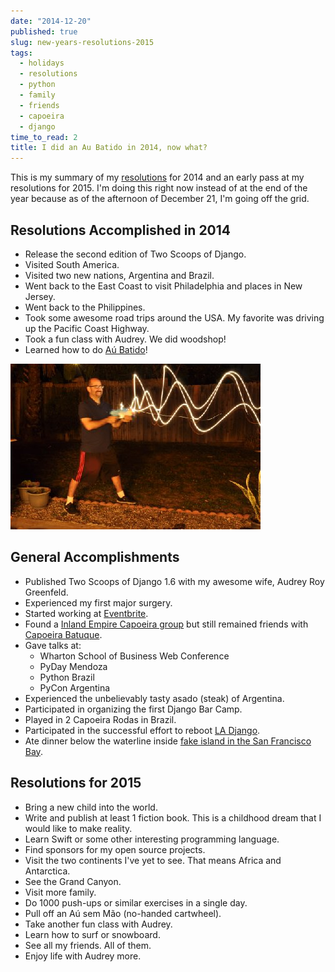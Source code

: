 ```yaml
---
date: "2014-12-20"
published: true
slug: new-years-resolutions-2015
tags:
  - holidays
  - resolutions
  - python
  - family
  - friends
  - capoeira
  - django
time_to_read: 2
title: I did an Au Batido in 2014, now what?
---
```


This is my summary of my
[resolutions](/tag/resolutions) for 2014 and
an early pass at my resolutions for 2015. I'm doing this right now
instead of at the end of the year because as of the afternoon of
December 21, I'm going off the
grid.

## Resolutions Accomplished in 2014

- Release the second edition of Two Scoops of Django.
- Visited South America.
- Visited two new nations, Argentina and Brazil.
- Went back to the East Coast to visit Philadelphia and places in New
  Jersey.
- Went back to the Philippines.
- Took some awesome road trips around the USA. My favorite was driving
  up the Pacific Coast Highway.
- Took a fun class with Audrey. We did woodshop!
- Learned how to do [Aú Batido](https://en.wikipedia.org/wiki/L-kick)!

[![image](/public/images/aubatido.jpg)](/public/images/aubatido.jpg)

## General Accomplishments

- Published Two Scoops of Django 1.6 with my awesome wife, Audrey Roy
  Greenfeld.
- Experienced my first major surgery.
- Started working at [Eventbrite](https://www.eventbrite.com).
- Found a [Inland Empire Capoeira
  group](https://www.meetup.com/Riverside-Capoeira-Meetup/) but still
  remained friends with [Capoeira
  Batuque](https://www.facebook.com/valleycapoeirabatuque).
- Gave talks at:
  - Wharton School of Business Web Conference
  - PyDay Mendoza
  - Python Brazil
  - PyCon Argentina
- Experienced the unbelievably tasty asado (steak) of Argentina.
- Participated in organizing the first Django Bar Camp.
- Played in 2 Capoeira Rodas in Brazil.
- Participated in the successful effort to reboot [LA
  Django](www.meetup.com/ladjango).
- Ate dinner below the waterline inside [fake island in the San
  Francisco Bay](www.forbesisland.com).

## Resolutions for 2015

- Bring a new child into the world.
- Write and publish at least 1 fiction book. This is a childhood dream
  that I would like to make reality.
- Learn Swift or some other interesting programming language.
- Find sponsors for my open source projects.
- Visit the two continents I've yet to see. That means Africa and
  Antarctica.
- See the Grand Canyon.
- Visit more family.
- Do 1000 push-ups or similar exercises in a single day.
- Pull off an Aú sem Mão (no-handed cartwheel).
- Take another fun class with Audrey.
- Learn how to surf or snowboard.
- See all my friends. All of them.
- Enjoy life with Audrey more.
